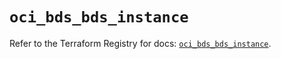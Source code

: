# `oci_bds_bds_instance`

Refer to the Terraform Registry for docs: [`oci_bds_bds_instance`](https://registry.terraform.io/providers/oracle/oci/7.19.0/docs/resources/bds_bds_instance).
